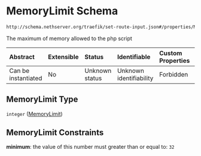 # MemoryLimit Schema

```txt
http://schema.nethserver.org/traefik/set-route-input.json#/properties/MemoryLimit
```

The maximum of memory allowed to the php script

| Abstract            | Extensible | Status         | Identifiable            | Custom Properties | Additional Properties | Access Restrictions | Defined In                                                                    |
| :------------------ | :--------- | :------------- | :---------------------- | :---------------- | :-------------------- | :------------------ | :---------------------------------------------------------------------------- |
| Can be instantiated | No         | Unknown status | Unknown identifiability | Forbidden         | Allowed               | none                | [set-route-input.json\*](traefik/set-route-input.json "open original schema") |

## MemoryLimit Type

`integer` ([MemoryLimit](set-route-input-properties-memorylimit.md))

## MemoryLimit Constraints

**minimum**: the value of this number must greater than or equal to: `32`
